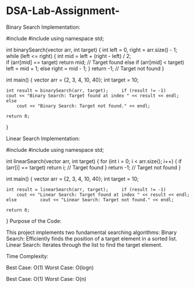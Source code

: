 # DSA-Lab-Assignment-
Binary Search Implementation:
 
#include <iostream> #include <vector> using namespace std; 
 
int binarySearch(vector<int> arr, int target) {     int left = 0, right = arr.size() - 1;    
while (left <= right) {         int mid = left + (right - left) / 2;        
 if (arr[mid] == target)             return mid; // Target found         else if (arr[mid] < target)             left = mid + 1;         else             right = mid - 1; 
    }     return -1; // Target not found 
} 
 
int main() {     vector<int> arr = {2, 3, 4, 10, 40};     int target = 10; 
 
    int result = binarySearch(arr, target);     if (result != -1)         cout << "Binary Search: Target found at index " << result << endl; 
    else 
        cout << "Binary Search: Target not found." << endl; 
 
    return 0; 
} 
 
 
 
Linear Search Implementation: 
 
 
#include <iostream> #include <vector> using namespace std; 
 
int linearSearch(vector<int> arr, int target) {     for (int i = 0; i < arr.size(); i++) {         if (arr[i] == target)             return i; // Target found 
    }     return -1; // Target not found 
} 
 
int main() {     vector<int> arr = {2, 3, 4, 10, 40};     int target = 10; 
 
    int result = linearSearch(arr, target);     if (result != -1) 
        cout << "Linear Search: Target found at index " << result << endl; 
    else         cout << "Linear Search: Target not found." << endl; 
 
    return 0; 
}
Purpose of the Code:
 
This project implements two fundamental searching algorithms: 
Binary Search: Efficiently finds the position of a target element in a sorted list. 
Linear Search: Iterates through the list to find the target element. 
 
 
 Time Complexity:
 
<Binary Search>
 
Best Case:  O(1) 
Worst Case: O(logn) 
 
 
<Linear Search>
 
Best Case: O(1) 
Worst Case: O(n)

